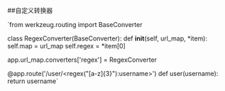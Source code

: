 ##自定义转换器

`from werkzeug.routing import BaseConverter

class RegexConverter(BaseConverter):
    def __init__(self, url_map, *item):
        self.map = url_map
        self.regex = *item[0]
        
app.url_map.converters['regex'] = RegexConverter

@app.route('/user/<regex("[a-z]{3}"):username>')
def user(username):
    return username`

